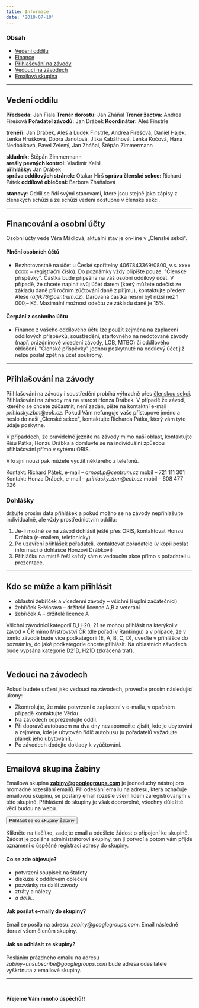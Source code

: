 ```yaml
---
title: Informace
date: '2018-07-10'
---
```

 <!--
<div class="row">
<div class="col-sm-6 col-lg-3">
<h3>Základní informace</h3>
<ul>
 <li><a href="#vedeni">Vedení oddílu</a></li>

</ul>
</div>
<div class="col-sm-6 col-lg-3">
<ul>
<h3>Finance</h3>
 <li><a href="#finance">Financování a osobní účty</a></li>
 <li><a href="#prispevky">Oddílové příspěvky</a></li>
 <!--
 <li><a href="#vrcholovy">Vrcholový fond ZBM</a></li>
 <li><a href="#trenersky">Trenérský fond ZBM</a></li>
 </ul>
</div>
<div class="col-sm-6 col-lg-3">
<ul>
<h3>Přihlášky</h3>
 <li><a href="#zavody">Přihlašování na závody</a></li>
 <li><a href="#kdoakam">Kdo se může a kam přihlásit</a></li>
</ul>
</div>
<div class="col-sm-6 col-lg-3">
<ul>
<h3>Organizace/pořádání</h3>
 <li><a href="#vedouci">Vedoucí na závodech</a></li>
 <li><a href="#poradani">Pořádání závodů</a></li>
</ul>
</div>
<div class="col-sm-6 col-lg-3">
<ul>
<h3>Ostatní</h3>
 <li><a href="#zabiny">Emailová skupina</a></li>
 </ul>
</div>
</div>
 -->


<h3>Obsah</h3>
<ul>
 <li><a href="#vedeni">Vedení oddílu</a></li>
 <li><a href="#finance">Finance</a></li>
 <li><a href="#zavody">Přihlašování na závody</a></li>
 <li><a href="#vedouci">Vedoucí na závodech</a></li>
 <li><a href="#zabiny">Emailová skupina</a></li>
</ul>
 
---
## Vedení oddílu   <a class ="fix-topbar-offset" name="vedeni"></a>

**Předseda:** Jan Fiala
**Trenér dorostu:** Jan Zháňal
**Trenér žactva:** Andrea Firešová
**Pořadatel závodů:** Jan Drábek
**Koordinátor:** Aleš Finstrle



**trenéři:** Jan Drábek, Aleš a Luděk Finstrle, Andrea Firešová, Daniel Hájek, Lenka Hrušková, Dobra Janotová, Jitka Kabáthová, Lenka Kočová, Hana Nedbálková, Pavel Zelený, Jan Zháňal, Štěpán Zimmermann

**skladník:** Štěpán Zimmermann  
**areály pevných kontrol:** Vladimír Kelbl  
**přihlášky:** Jan Drábek   
**správa oddílových stránek:** Otakar Hirš 
**správa členské sekce:** Richard Pátek
**oddílové oblečení:** Barbora Zháňalová


**stanovy**: Oddíl se řídí svými stanovami, které jsou stejně jako zápisy z členských schůzi a ze schůzí vedení dostupné v členské sekci.

---
## Financování a osobní účty <a class ="fix-topbar-offset" name="finance"></a>

Osobní účty vede Věra Mádlová, aktuální stav je on-line v „Členské sekci".

#### Plnění osobních účtů
- Bezhotovostně na účet u České spořitelny 4067843369/0800, v.s. xxxx (xxxx = registrační číslo). Do poznámky vždy připište pouze: "Členské příspěvky". Částka bude připsána na váš osobní oddílový účet. V případě, že chcete naplnit svůj účet darem (který můžete odečíst ze základu daně při ročním zúčtování daně z příjmu), kontaktujte předem Aleše (_alfik76@centrum.cz_). Darovaná částka nesmí být nižší než 1 000,– Kč. Maximální možnost odečtu ze základu daně je 15%.

#### Čerpání z osobního účtu
- Finance z vašeho oddílového účtu lze použít zejména na zaplacení oddílových příspěvků, soustředění, startovného na nedotované závody (např. prázdninové vícedení závody, LOB, MTBO) či oddílového oblečení. "Členské příspěvky" jednou poskytnuté na oddílový účet již nelze poslat zpět na účet soukromý.

<!--
---
## Oddílové příspěvky 2019<a class ="fix-topbar-offset" name="prispevky"></a>

Oddílové příspěvky  je  potřeba zaplatit  nejpozději  do 15.  března  2020 na váš oddílový účet.  Vyučtování  předchozího  roku  vidíte online  v členské  sekci. Členové, kteří nevyrovnají dlužné částky z minulého období či nezaplatí oddílové příspěvky, nebudou přihlašováni na závody a posléze jim může být členství ukončeno!

Součástí všech příspěvků je i příspěvek do SK ve výši 300,– Kč a registrace ČSOS ve výši 100,– Kč.

| typ příspěvků | částka | závody hrazené oddílem |
| --- | --- | --- |
| Základní příspěvek = nikam nejezdím nebo málo | 600,– Kč | žádné |
| Žabičky (3 až 6 let) | 600,– Kč | JmL |
| Pulci (7 až 10 let) | 1 700,– Kč | JmL |
| Žáci (11 až 14 let) | 2 200,– Kč | ŽB, JmL |
| Dorost - licence B (15 až 18 let) | 2 200,– Kč | ŽB, JmL |
| Reprezentant ČR, licence A a E | 1 700,– Kč | ŽA, ŽB, JmL |
| Licence R | 2 200,– Kč | ŽA, ŽB, JmL |
| Ostatní = jezdím jen na Jihomoravskou ligu | 2 400,– Kč | JmL |
| Ostatní = jezdím Jihomoravskou ligu a ŽB-M | 2 900,– Kč | ŽB, JmL |
| Ostatní = jezdím všude | 3 500,– Kč | ŽA, ŽB, JmL |


- Oddíl  hradí  vklady,  dopravu,  ubytování  na uvedené závody (mimo individuální dopravy) v plné výši všem, kteří zaplatili oddílové příspěvky. Pokud se spí na postelích, může být vyžadována drobná spoluúčast.

- Členové,  kteří  mají  uhrazen  _základní  příspěvek_  ve  výši  600,–  Kč,  se  mohou  účastnit jakéhokoliv  typu  závodu  na  vlastní  náklady – musí však následně vyrovnat případnou dlužnou  částku  za  první  pololetí k 30.   červnu   a   za   druhé pololetí k 30. listopadu.   Pokud   nebudou   dlužné   částky vyrovnány, nebudou  v dalším období přihlašováni na závody! 

- Prázdninové závody, závody LOB a MTBO si financuje každý člen v plné výši. Při  účasti  na  závodech,  které  nejsou  součástí  zaplacených  oddílových  příspěvků,  se  na osobním účtu po absolvovaném závodu objeví náklady s tímto závodem spojené (vklady, ubytování, doprava, ...). Tyto náklady si pak účastník hradí sám v plné výši.

- Sourozenci (Žabičky, Pulci, Žáci) – druhý a další sourozenec sleva 50% z členských příspěvků. Členové oddílu, kteří nebydlí v Brně nebo jeho blízkém okolí nebo v Brně nestudují, mají slevu 600, – Kč (platí pro závodníky ŽA, ŽB)

- Pokud se člen neodhlásí do data uzavření přihlášek ze závodu, kde je účast dodovaná oddílem, a nemůže na  něj  jet,  je  povinen  uhradit  část vzniklých nákladů:  Jml  = 100,–  Kč,  ŽB  =  200,–  Kč,  ŽA MČR  = 250,–  Kč.  Příslušná  částka  mu  bude  odečtena  z osobního  účtu. 

- Soustředění  se  řídí  pokyny  vydanými  ke  každému  soustředění  a  oddíl  na  ně  přispívá částkou  v rozmezí  10  až  50%,  podle  účelu  a  typu  soustředění.  V případě  neúčasti  na soustředění  a  neodhlášení  se  do  data  uzavření  přihlášek  je  člen  povinen  uhradit  část nákladů, které oddíl musel vynaložit. Maximální  částka  je  70%  z ceny celého soustředění

-->
<!--
---


## Vrcholový fond ZBM <a class ="fix-topbar-offset" name="vrcholovy"></a>

Tento fond je určen pro podporu talentů a úspěšných závodníků našeho oddílu.  
- Při prvním získání licence E, A odbrží závodník od oddílu nový dres.

#### Podpora členů reprezentačních výběrů v orientačním běhu:
Dospělí

| RD E | RD A | RD B | U23 |
| --- | --- | --- | --- |
| 4 000,– Kč | 3 000,– Kč | 2 000,– Kč | 1 000,– Kč |

Junioři

| JRD A | JRD B | Sledovaní |
| --- | --- | --- | --- |
| 3 000,– Kč |2 000,– Kč | 1 000,– Kč |

Všechny reprezentace (všechny týmy) – dres OB (při objednání nové klubové sady)

#### Podpora členů podle jejich výsledků v roce 2018: 
| Výsledky 2018 |Částka |
| --- | ---|
| MS, WG, ME (individuální) – do 6. místa <br> MS, WG, ME (štafety) – do 3. místa | 15 000,– Kč |
| MS, WG, ME (individuální) – 7. až 15. místo <br> MS, WG, ME (štafety) – 4. až 6. místo | 10 000,– Kč |
| AMS, JMS (individuální) – do 8. místa <br> AMS, JMS (štafety) – do 3. místa <br> SP (individuální) – 5 x bodování <br> M ČR (D21, H21) sprint, krátká, klasika – 1. místo | 5 000,– Kč |
| SP (individuální) – 3 x bodování  <br> MS, WG, ME – nominace <br> M ČR (D21, H21) sprint, krátká, klasika – 2. a 3.místo <br> M ČR (junioři) sprint, krátká, klasika – 1. místo | 3 000,– Kč |
| AMS, JMS – nominace <br> M ČR (HD21) štafety, družstva, NOB – 1. až 3. místo | 2 000,– Kč | 
| SP (individuální) – 1 x bodování <br> M ČR (D21, H21) sprint, krátká, klasika – 4. až 6.místo <br> M ČR (junioři) sprint, krátká, klasika – 2. a 3. místo <br> M ČR (junioři) NOB – 1. až 3. místo | 1 000,– Kč |
| M ČR (D21, H21) sprint, krátká, klasika – 7. až 10.místo <br> M ČR (HD21) štafety, družstva, NOB – 4. a 6. místo | 500,– Kč |

Počítají se vždy 3 nejlepší výsledky v hodnoceném roce, jejichž sečtením vznikne výsledná částka.  Tato  podpora  je  určena  pro  závodníky  kategorie  HD20  a  HD21,  kteří  nemají podporu v rámci TSM


#### Odměna za umístění na vrcholových závodech v orientačním běhu:
| Odměny | M ČR | EYOC | JWOC | WOC |
| --- | --- | --- | --- | --- |
| **Jednotlivci** |   |   |   |   |
| 1. místo | 1 000,– Kč | 7 000,– Kč | 10 000,– Kč | 20 000,– Kč |
| 2. a 3. místo | 500,– Kč | 4 000,– Kč | 7 000,– Kč | 10 000,– Kč |
| 4. až 6. místo | – | 2 000,– Kč | 4 000,– Kč | 7 000,– Kč |
| 7. až 10. místo | – | – | 2 000,– Kč | 4 000,– Kč |
| 11. až 16. místo | – | – | – | 2 000,– Kč |
| **Štafety** |   |   |   |   |
| 1. místo | 500,– Kč | 2 000,– Kč | 4 000,– Kč | 8 000,– Kč |
| 2. a 3. místo | 250,– Kč | 1 000,– Kč | 2 000,– Kč | 4 000,– Kč |
| 4. až 6. místo | – | – | 1 000,– Kč | 2 000,– Kč |

Finanční prostředky lze čerpat na: sportovní soustředění, materiální vybavení pro orientační běh, vklady na zahraniční závody v OB. Peníze lze čerpat od okamžiku nabytí v příslušném a následujícím kalendářním roce.
-->


---
## Přihlašování na závody <a class ="fix-topbar-offset" name="zavody"></a>
Přihlašování na závody i soustředění probíhá výhradně přes [členskou sekci](https://members.eob.cz/zbm/). Přihlašování na závody má na starost Honza Drábek. V případě že závod, kterého se chcete zúčastnit, není zadán, pište na kontaktní e-mail _prihlasky.zbm@eob.cz_. Pokud Vám nefunguje vaše přístupové jméno a heslo do naší „Členské sekce", kontaktujte Richarda Pátka, který vám tyto údaje poskytne.

V případdech, že pravidelně jezdíte na závody mimo naší oblast, kontaktujte Ríšu Pátka, Honzu Drábka a domluvte se na individuální způsobu přihlašování přímo v sytému ORIS.

V krajní nouzi pak můžete využít některého z telefonů.

Kontakt: Richard Pátek, e-mail – _arnost.p@centrum.cz_   mobil – 721 111 301
Kontakt: Honza Drábek, e-mail – _prihlasky.zbm@eob.cz_  mobil – 608 477 026 

### Dohlášky 
držujte prosím data přihlášek a pokud možno se na závody nepřihlašujte individuálně, ale vždy prostřednictvím oddílu:

1. Je-li možné se na závod dohlásit ještě přes ORIS, kontaktovat Honzu Drábka (e-mailem, telefonicky)
2. Po uzavření přihlášek pořadateli, kontaktovat pořadatele (v kopii poslat informaci o dohlášce Honzovi Drábkovi)
3. Přihlášku na místě řeší každý sám s vedoucím akce přímo s pořadateli u prezentace. 


---
## Kdo se může a kam přihlásit <a class ="fix-topbar-offset" name="kdoakam"></a>

- oblastní žebříček a vícedenní závody – všichni (i úplní začátečníci)
- žebříček B-Morava – držitelé licence A,B a veteráni
- žebříček A – držitelé licence A

Všichni závodnicí kategorií D,H-20, 21 se mohou přihlásit na kterýkoliv závod v ČR mimo Mistrovství ČR (dle pořadí v Rankingu) a v případě, že v tomto závodě bude více podkategorií (E, A, B, C, D), uveďte v přihlášce do poznámky, do jaké podkategorie chcete přihlásit. Na oblastních závodech bude vypsána kategorie D21D, H21D (zkrácená trať).

---
## Vedoucí na závodech <a class ="fix-topbar-offset" name="vedouci"></a>
Pokud budete určeni jako vedoucí na závodech, proveďte prosím následující úkony:  
- Zkontrolujte, že máte potvrzení o zaplacení v e-mailu, v opačném případě kontaktujte Věrku
- Na závodech odprezentujte oddíl. 
- Při dopravě autobusem na dva dny nezapomeňte zjistit, kde je ubytování a zejména, kde je ubytován řidič autobusu (u pořadatelů vyžadujte plánek jeho ubytování).
- Po závodech dodejte doklady k vyúčtování.

<!--
---
## Pořádání závodů <a class ="fix-topbar-offset" name="poradani"></a>


V letošním roce pořádáme 3 závody Jihomoravské ligy a Finále ligy škol v orientačním běhu. Prosím tedy všechny členy oddílu, aby počítali s následujícími termíny:   
27. dubna 2019 – 3. Jihomoravská liga – Mikulov – sprint – ředitel: Libor Zřídkaveselý  
8. května 2019 – 4. Jihomoravská liga – Kanice – krátká trať – ředitel: Jan Zháňal  
5.  června  2019  –  Finále  ligy  škol  v orientačním  běhu  –  Lesná  –  sprint  –  ředitel:  Libor Zřídkaveselý   
5. června 2019 – M Jihomoravského kraje ve sprintových štafetách – Lesná – sprint – ředitel: Libor Zřídkaveselý   
12. října 2019 – 11. Jihomoravská liga – Komín – krátká trať – ředitel: Luděk Finstrle   


#### Odměna za pořádání:

- Při  pořádání oblastních, krajských a celostátních závodů bude každému, kdo se aktivně zúčastní pořádníní připsáno na oddílový účet 200,– Kč za každý pořádací den. 
-->

---
## Emailová skupina Žabiny <a class ="fix-topbar-offset" name="zabiny"></a>
Emailová skupina **zabiny@googlegroups.com** je jednoduchý nástroj pro hromadné rozesílání emailů. Při odeslání emailu na adresu, která označuje emailovou skupinu, se poslaný email rozešle všem lidem zaregistrovaným v této skupině. Přihlášení do skupiny je však dobrovolné, všechny důležité věci budou na webu.  

<form action="https://groups.google.com/forum/#!forum/zabiny/join" target="_blank">
<button onclick="https://groups.google.com/forum/#!forum/zabiny/join">Přihlásit se do skupiny Žabiny</button>
</form>
Klikněte na tlačítko, zadejte email a odešlete žádost o připojení ke skupině. Žádost je poslána administrátorovi skupiny, ten ji potvrdí a potom vám přijde oznámení o úspěšné registraci adresy do skupiny. 

#### Co se zde objevuje?
- potvrzení soupisek na štafety
- diskuze k oddílovém oblečení
- pozvánky na další závody
- ztráty a nálezy
- _a další.._

 
#### Jak posílat e-maily do skupiny?
Email se posílá na adresu: _zabiny@googlegroups.com_. Email následně dorazí všem členům skupiny. 
#### Jak se odhlásit ze skupiny?
Posláním prázdného emailu na adresu _zabiny+unsubscribe@googlegroups.com_ bude adresa odesílatele vyškrtnuta z emailové skupiny.

---


<br>

**Přejeme Vám mnoho úspěchů!!**


